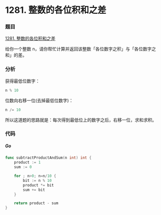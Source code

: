 # 1281. 整数的各位积和之差

### 题目
[1281. 整数的各位积和之差](https://leetcode-cn.com/problems/subtract-the-product-and-sum-of-digits-of-an-integer/)

给你一个整数 n，请你帮忙计算并返回该整数「各位数字之积」与「各位数字之和」的差。

### 分析
获得最低位数字：
```go
n % 10
```
位数向右移一位(去掉最低位数字)：
```go
n /= 10
```
所以这道题的思路就是：每次得到最低位上的数字之后，右移一位，求和求积。

### 代码
##### Go
```go
func subtractProductAndSum(n int) int {
    product := 1
    sum := 0

    for ; n>0; n=n/10 {
        bit := n % 10
        product *= bit
        sum += bit
    }

    return product - sum
}
```